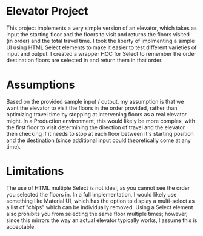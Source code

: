 # Elevator Project
This project implements a very simple version of an elevator, which takes as input the starting floor and the floors to visit and returns the floors visited (in order) and the total travel time. I took the liberty of implmenting a simple UI using HTML Select elements to make it easier to test different varieties of input and output. I created a wrapper HOC for Select to remember the order destination floors are selected in and return them in that order.

# Assumptions
Based on the provided sample input / output, my assumption is that we want the elevator to visit the floors in the order provided, rather than optimizing travel time by stopping at intervening floors as a real elevator might. In a Production environment, this would likely be more complex, with the first floor to visit determining the direction of travel and the elevator then checking if it needs to stop at each floor between it's starting position and the destination (since additional input could theoretically come at any time).

# Limitations
The use of HTML multiple Select is not ideal, as you cannot see the order you selected the floors in. In a full implementation, I would likely use something like Material UI, which has the option to display a multi-select as a list of "chips" which can be individually removed. Using a Select element also prohibits you from selecting the same floor multiple times; however, since this mirrors the way an actual elevator typically works, I assume this is acceptable.
